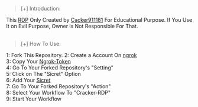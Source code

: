 >[+] Introduction:


This <a href="https://github.com/cracker911181/cracker-RDP">RDP</a> Only Created by <a href="https://facebook.com/cracker911181">Cacker911181</a> For Educational Purpose. If You Use It on Evil Purpose, Owner is Not Responsible For That. 
<br><br>

>[+] How To Use:

1: Fork This Repository.
2: Create a Account On <a href="https://ngrok.com">ngrok</a><br>
3: Copy Your <a href="https://dashboard.ngrok.com/get-started/your-authtoken">Ngrok-Token</a><br>
4: Go To Your Forked Repository's "Setting"<br>
5: Click on The "Sicret" Option<br>
6: Add Your <a href="RDP/sicret">Sicret</a><br>
7: Go To Your Forked Repository's "Action"<br>
8: Select Your Workflow To "Cracker-RDP"<br>
9: Start Your Workflow<br>
